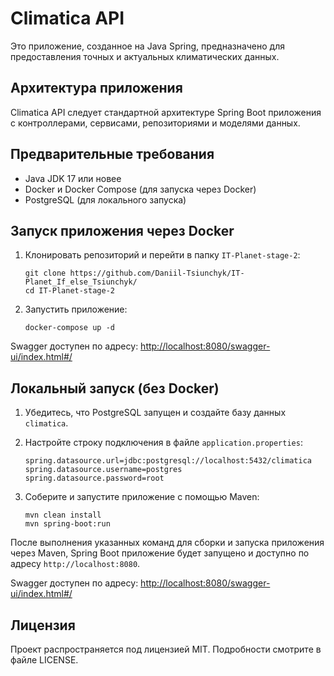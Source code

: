 # Climatica API

Это приложение, созданное на Java Spring, предназначено для предоставления точных и актуальных климатических данных.

## Архитектура приложения

Climatica API следует стандартной архитектуре Spring Boot приложения с контроллерами, сервисами, репозиториями и моделями данных.

## Предварительные требования

- Java JDK 17 или новее
- Docker и Docker Compose (для запуска через Docker)
- PostgreSQL (для локального запуска)

## Запуск приложения через Docker

1. Клонировать репозиторий и перейти в папку `IT-Planet-stage-2`:
   ```
   git clone https://github.com/Daniil-Tsiunchyk/IT-Planet_If_else_Tsiunchyk/
   cd IT-Planet-stage-2
   ```

2. Запустить приложение:
   ```
   docker-compose up -d
   ```

Swagger доступен по адресу: [http://localhost:8080/swagger-ui/index.html#/](http://localhost:8080/swagger-ui/index.html#/)

## Локальный запуск (без Docker)

1. Убедитесь, что PostgreSQL запущен и создайте базу данных `climatica`.

2. Настройте строку подключения в файле `application.properties`:
   ```
   spring.datasource.url=jdbc:postgresql://localhost:5432/climatica
   spring.datasource.username=postgres
   spring.datasource.password=root
   ```

3. Соберите и запустите приложение с помощью Maven:
   ```
   mvn clean install
   mvn spring-boot:run
   ```

После выполнения указанных команд для сборки и запуска приложения через Maven, Spring Boot приложение будет запущено и доступно по адресу `http://localhost:8080`.

Swagger доступен по адресу: [http://localhost:8080/swagger-ui/index.html#/](http://localhost:8080/swagger-ui/index.html#/)

## Лицензия

Проект распространяется под лицензией MIT. Подробности смотрите в файле LICENSE.
